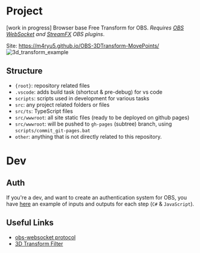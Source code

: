 # Project
[work in progress] Browser base Free Transform for OBS. _Requires [OBS WebSocket](https://obsproject.com/forum/resources/obs-websocket-remote-control-obs-studio-from-websockets.466/) and [StreamFX](https://obsproject.com/forum/threads/streamfx-for-obs%C2%AE-studio.76619/) OBS plugins_.

Site: https://m4ryu5.github.io/OBS-3DTransform-MovePoints/
![3d_transform_example](https://github.com/M4rYu5/OBS-3DTransform-MovePoints/assets/30922014/6657f186-93a0-4417-be62-f362fca87ac3)





## Structure
- `{root}`: repository related files
- `.vscode`: adds build task (shortcut & pre-debug) for vs code
- `scripts`: scripts used in development for various tasks
- `src`: any project related folders or files
- `src/ts`: TypeScript files
- `src/wwwroot`: all site static files (ready to be deployed on github pages)
- `src/wwwroot`: will be pushed to `gh-pages` (subtree) branch, using `scripts/commit_git-pages.bat`
- `other`: anything that is not directly related to this repository.


# Dev
## Auth
If you're a dev, and want to create an authentication system for OBS, you have [here](./other/dev_websocket.md) an example of inputs and outputs for each step (`C#` & `JavaScript`).
## Useful Links
- [obs-websocket protocol](https://github.com/obsproject/obs-websocket/blob/master/docs/generated/protocol.md#getgroupsceneitemlist)
- [3D Transform Filter](https://github.com/Xaymar/obs-StreamFX/wiki/Filter-3D-Transform)
